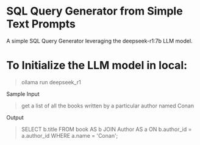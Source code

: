 # SQL Query Generator from Simple Text Prompts
A simple SQL Query Generator leveraging the deepseek-r1:7b LLM model.

# To Initialize the LLM model in local:

> ollama run deepseek_r1

Sample Input
> get a list of all the books written by a particular author named Conan

Output
> SELECT b.title FROM book AS b
> JOIN Author AS a ON b.author_id = a.author_id
> WHERE a.name = 'Conan';
